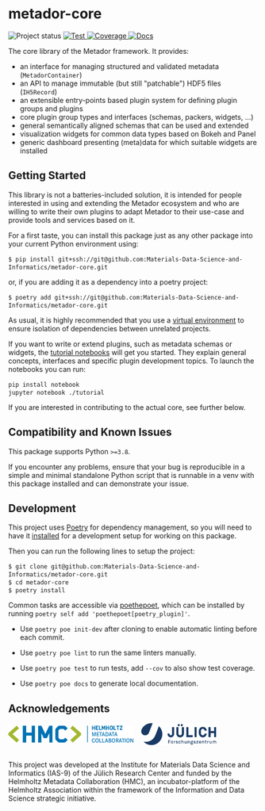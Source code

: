 # metador-core

![Project status](https://img.shields.io/badge/project%20status-alpha-%23ff8000)
[
![Test](https://img.shields.io/github/actions/workflow/status/Materials-Data-Science-and-Informatics/metador-core/ci.yml?branch=dev&label=test)
](https://github.com/Materials-Data-Science-and-Informatics/metador-core/actions?query=workflow:test)
[
![Coverage](https://img.shields.io/codecov/c/gh/Materials-Data-Science-and-Informatics/metador-core?token=4JU2SZFZDZ)
](https://app.codecov.io/gh/Materials-Data-Science-and-Informatics/metador-core)
[
![Docs](https://img.shields.io/badge/read-docs-success)
](https://materials-data-science-and-informatics.github.io/metador-core/)

The core library of the Metador framework. It provides:

* an interface for managing structured and validated metadata (`MetadorContainer`)
* an API to manage immutable (but still "patchable") HDF5 files (`IH5Record`)
* an extensible entry-points based plugin system for defining plugin groups and plugins
* core plugin group types and interfaces (schemas, packers, widgets, ...)
* general semantically aligned schemas that can be used and extended
* visualization widgets for common data types based on Bokeh and Panel
* generic dashboard presenting (meta)data for which suitable widgets are installed

## Getting Started

This library is not a batteries-included solution, it is intended for people interested in
using and extending the Metador ecosystem and who are willing to write their own plugins
to adapt Metador to their use-case and provide tools and services based on it.

For a first taste, you can install this package just as any other package into your
current Python environment using:

```
$ pip install git+ssh://git@github.com:Materials-Data-Science-and-Informatics/metador-core.git
```

or, if you are adding it as a dependency into a poetry project:

```
$ poetry add git+ssh://git@github.com:Materials-Data-Science-and-Informatics/metador-core.git
```

As usual, it is highly recommended that you use a
[virtual environment](https://stackoverflow.com/questions/41573587/what-is-the-difference-between-venv-pyvenv-pyenv-virtualenv-virtualenvwrappe)
to ensure isolation of dependencies between unrelated projects.

If you want to write or extend plugins, such as metadata schemas or widgets,
the [tutorial notebooks](./tutorial) will get you started. They explain general concepts,
interfaces and specific plugin development topics. To launch the notebooks you can run:

```
pip install notebook
jupyter notebook ./tutorial
```

If you are interested in contributing to the actual core, see further below.

## Compatibility and Known Issues

This package supports Python `>=3.8`.

If you encounter any problems, ensure that your bug is reproducible in a simple and
minimal standalone Python script that is runnable in a venv with this package installed
and can demonstrate your issue.

## Development

This project uses [Poetry](https://python-poetry.org/) for dependency management,
so you will need to have it
[installed](https://python-poetry.org/docs/master/#installing-with-the-official-installer)
for a development setup for working on this package.

Then you can run the following lines to setup the project:

```
$ git clone git@github.com:Materials-Data-Science-and-Informatics/metador-core.git
$ cd metador-core
$ poetry install
```

Common tasks are accessible via [poethepoet](https://github.com/nat-n/poethepoet),
which can be installed by running `poetry self add 'poethepoet[poetry_plugin]'`.

* Use `poetry poe init-dev` after cloning to enable automatic linting before each commit.

* Use `poetry poe lint` to run the same linters manually.

* Use `poetry poe test` to run tests, add `--cov` to also show test coverage.

* Use `poetry poe docs` to generate local documentation.

## Acknowledgements

<div>
<img style="vertical-align: middle;" alt="HMC Logo" src="https://github.com/Materials-Data-Science-and-Informatics/Logos/raw/main/HMC/HMC_Logo_M.png" width=50% height=50% />
&nbsp;&nbsp;
<img style="vertical-align: middle;" alt="FZJ Logo" src="https://github.com/Materials-Data-Science-and-Informatics/Logos/raw/main/FZJ/FZJ.png" width=30% height=30% />
</div>
<br />

This project was developed at the Institute for Materials Data Science and Informatics
(IAS-9) of the Jülich Research Center and funded by the Helmholtz Metadata Collaboration
(HMC), an incubator-platform of the Helmholtz Association within the framework of the
Information and Data Science strategic initiative.
